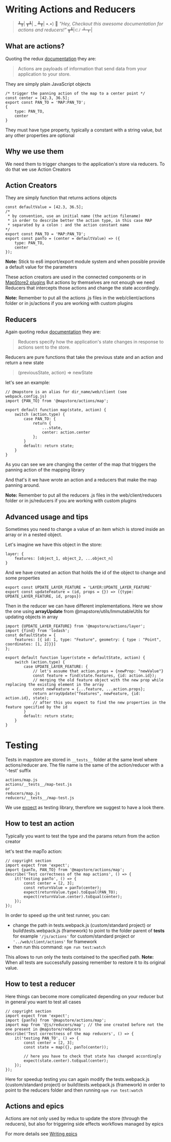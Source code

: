 # Writing Actions and Reducers

> ┻┳|
> ┳┻| _
> ┻┳| •.•) 💬 *"Hey, Checkout this awesome documentation for actions and reducers!"*
> ┳┻|⊂ﾉ
> ┻┳|

## What are actions?
Quoting the redux [documentation](https://redux.js.org/basics/actions) they are:
> Actions are payloads of information that send data from your application to your store.

They are simply plain JavaScript objects
```
/* trigger the panning action of the map to a center point */
const center = [42.3, 36.5];
export const PAN_TO = 'MAP:PAN_TO';
{
    type: PAN_TO,
    center
}
```
They must have type property, typically a constant with a string value, but any other properties are optional

## Why we use them
We need them to trigger changes to the application's store via reducers.
To do that we use Action Creators

## Action Creators
They are simply function that returns actions objects
```
const defaultValue = [42.3, 36.5];
/*
 * by convention, use an initial name (the action filename)
 * in order to describe better the action type, in this case MAP
 * separated by a colon : and the action constant name
*/
export const PAN_TO = 'MAP:PAN_TO';
export const panTo = (center = defaultValue) => ({
    type: PAN_TO,
    center
});
```
**Note:** Stick to es6 import/export module system and when possible provide a default value for the parameters

These action creators are used in the connected components or in [MapStore2 plugins](../plugins-howto/#connectedsamplejsx-2)
But actions by themselves are not enough we need Reducers that intercepts those actions and change the state accordingly.

**Note:** Remember to put all the actions .js files in the web/client/actions folder or in js/actions if you are working with custom plugins

## Reducers

Again quoting redux [documentation](https://redux.js.org/basics/reducers) they are:
> Reducers specify how the application's state changes in response to actions sent to the store.

Reducers are pure functions that take the previous state and an action and return a new state
> (previousState, action) => newState

let's see an example:
```
// @mapstore is an alias for dir_name/web/client (see webpack.config.js)
import {PAN_TO} from '@mapstore/actions/map';

export default function map(state, action) {
    switch (action.type) {
        case PAN_TO: {
            return {
                ...state,
                center: action.center
            };
        }
        default: return state;
    }
}
```
As you can see we are changing the center of the map that triggers the panning action of the mapping library

And that's it we have wrote an action and a reducers that make the map panning around.

**Note:** Remember to put all the reducers .js files in the web/client/reducers folder or in js/reducers if you are working with custom plugins

## Advanced usage and tips
Sometimes you need to change a value of an item which is stored inside an array or in a nested object.

Let's imagine we have this object in the store:
```
layer: {
    features: [object_1, object_2, ...object_n]
}
```

And we have created an action that holds the id of the object to change and some properties
```
export const UPDATE_LAYER_FEATURE = 'LAYER:UPDATE_LAYER_FEATURE'
export const updateFeature = (id, props = {}) => ({type: UPDATE_LAYER_FEATURE, id, props})
```

Then in the reducer we can have different implementations.
Here we show the one using **arrayUpdate** from @mapstore/utils/ImmutableUtils for updating objects in array
```
import {UPDATE_LAYER_FEATURE} from '@mapstore/actions/layer';
import {find} from 'lodash';
const defaultState = {
    features: [{ id: 1, type: "Feature", geometry: { type : "Point", coordinates: [1, 2]}}]
};

export default function layer(state = defaultState, action) {
    switch (action.type) {
        case UPDATE_LAYER_FEATURE: {
            // let's assume that action.props = {newProp: "newValue"}
            const feature = find(state.features, {id: action.id});
            // merging the old feature object with the new prop while replacing the existing element in the array
            const newFeature = {...feature, ...action.props};
            return arrayUpdate("features", newFeature, {id: action.id}, state);
            // after this you expect to find the new properties in the feature specified by the id
        }
        default: return state;
    }
}
```

# Testing
Tests in mapstore are stored in `__tests__` folder at the same level where actions/reducer are.
The file name is the same of the action/reducer with a '-test' suffix
```
actions/map.js
actions/__tests__/map-test.js
or
reducers/map.js
reducers/__tests__/map-test.js
```

We use [expect](https://github.com/mjackson/expect) as testing library, therefore we suggest to have a look there.

## How to test an action
Typically you want to test the type and the params return from the action creator

let's test the mapTo action:
```
// copyright section
import expect from 'expect';
import {panTo, PAN_TO} from '@mapstore/actions/map';
describe('Test correctness of the map actions', () => {
    it('testing panTo', () => {
        const center = [2, 3];
        const returnValue = panTo(center);
        expect(returnValue.type).toEqual(PAN_TO);
        expect(returnValue.center).toEqual(center);
    });
});

```
In order to speed up the unit test runner, you can:

- change the path in tests.webpack.js (custom/standard project) or build\tests.webpack.js (framework) to point to the folder parent of __tests__
for example `'/js/actions'` for custom/standard project or `'../web/client/actions'` for framework
- then run this command:
`npm run test:watch`

This allows to run only the tests contained to the specified path.
**Note:** When all tests are successfully passing remember to restore it to its original value.

## How to test a reducer
Here things can become more complicated depending on your reducer but in general you want to test all cases
```
// copyright section
import expect from 'expect';
import {panTo} from '@mapstore/actions/map';
import map from '@js/reducers/map'; // the one created before not the one present in @mapstore/reducers
describe('Test correctness of the map reducers', () => {
    it('testing PAN_TO', () => {
        const center = [2, 3];
        const state = map({}, panTo(center));

        // here you have to check that state has changed accordingly
        expect(state.center).toEqual(center);
    });
});
```

Here for speedup testing you can again modify the tests.webpack.js (custom/standard project) or build\tests.webpack.js (framework)
in order to point to the reducers folder and then running
`npm run test:watch`

## Actions and epics
Actions are not only used by redux to update the store (through the reducers),
but also for triggering side effects workflows managed by epics

For more details see [Writing epics](../writing-epics)
